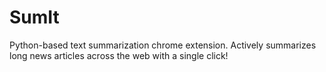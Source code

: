 # SumIt
Python-based text summarization chrome extension. Actively summarizes long news articles across the web with a single click!
